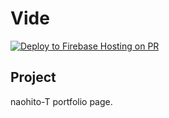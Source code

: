 # Vide

[![Deploy to Firebase Hosting on PR](https://github.com/naohito-T/Vide/actions/workflows/firebase-hosting-pull-request.yml/badge.svg)](https://github.com/naohito-T/Vide/actions/workflows/firebase-hosting-pull-request.yml)

## Project

naohito-T portfolio page.


